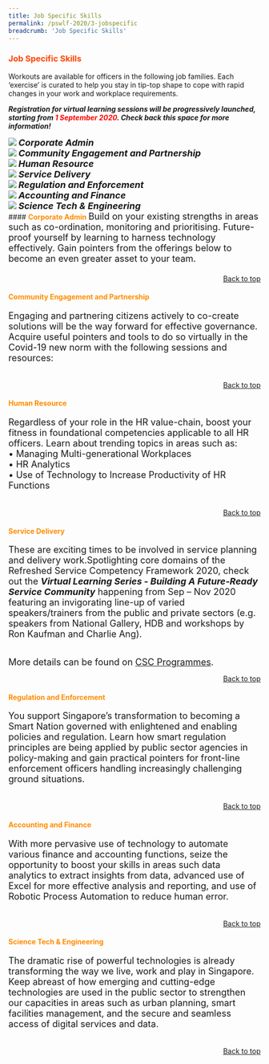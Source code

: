 ```yaml
---
title: Job Specific Skills
permalink: /pswlf-2020/3-jobspecific
breadcrumb: 'Job Specific Skills'
---
```

### <font color="orangered"><b>Job Specific Skills</b></font>
Workouts are available for officers in the following job families. Each ‘exercise’ is curated to help you stay in tip-top shape to cope with rapid changes in your work and workplace requirements.<br>

<b><i>Registration for virtual learning sessions will be progressively launched, starting from <font color="red">1 September 2020</font>. Check back this space for more information!</i></b><br>

<div class="row">
    <div class="col is-3">
	     <figure style="margin:0;">		     
	     <a href="#corpadmin"><img src="/images/admin1.jpg"></a>
		<font size="4"><b><i>Corporate Admin</i></b></font>
		</figure>
    </div>
    <div class="col is-3">
	    <figure style="margin:0;">
	    <a href="#community"><img src="images/communityengagement.jpg"></a>
		<font size="4"><b><i>Community Engagement and Partnership</i></b></font>
		</figure>
    </div>
    <div class="col is-3">
	    <figure style="margin:0;">
	    <a href="#hr"><img src="/images/humanresource.jpg"></a>
		  <font size="4"><b><i>Human Resource</i></b></font>
		</figure>
    </div>
    <div class="col is-3">
	    <figure style="margin:0;">
	    <a href="#service"><img src="/images/service2.jpg"></a>
		  <font size="4"><b><i>Service Delivery</i></b></font>
		</figure>
    </div>
</div>
<div class="row">
    <div class="col is-1">
	</div>
    <div class="col is-3">
	     <figure style="margin:0;">
	    <a href="#regulation"><img src="/images/regulation.jpg"></a>
		  <font size="4"><b><i>Regulation and Enforcement</i></b></font>
		</figure>
    </div>
    <div class="col is-3">
	    <figure style="margin:0;">
	    <a href="#accounting"><img src="/images/accounting.jpg"></a>
		 <font size="4"><b><i>Accounting and Finance</i></b></font>
		</figure>
    </div>
    <div class="col is-3">
	    <figure style="margin:0;">
	    <a href="#science"><img src="/images/science1.jpg"></a>
		 <font size="4"><b><i>Science Tech & Engineering</i></b></font>
		</figure>
	</div>
    <div class="col is-2">
	</div>
</div>
#### <font color="darkorange"><b>Corporate Admin</b></font><a name="corpadmin"></a>
<font size="4">Build on your existing strengths in areas such as co-ordination, monitoring and prioritising. Future-proof yourself by learning to harness technology effectively. Gain pointers from the offerings below to become an even greater asset to your team.<br><br></font>

<div style="text-align: right"><a href="#top">Back to top</a></div>
	
#### <font color="darkorange"><b>Community Engagement and Partnership</b></font> <a name="community"></a>
<font size="4">Engaging and partnering citizens actively to co-create solutions will be the way forward for effective governance. Acquire useful pointers and tools to do so virtually in the Covid-19 new norm with the following sessions and resources:<br><br></font>
<div style="text-align: right"><a href="#top">Back to top</a></div>

#### <font color="darkorange"><b>Human Resource</b></font> <a name="hr"></a>
<font size="4">Regardless of your role in the HR value-chain, boost your fitness in foundational competencies applicable to all HR officers. Learn about trending topics in areas such as:
<br>• Managing Multi-generational Workplaces
<br>• HR Analytics
<br>• Use of Technology to Increase Productivity of HR Functions<br><br></font>
<div style="text-align: right"><a href="#top">Back to top</a></div>

#### <font color="darkorange"><b>Service Delivery</b></font> <a name="service"></a>
<font size="4">These are exciting times to be involved in service planning and delivery work.Spotlighting core domains of the Refreshed Service Competency Framework 2020, check out the <b><i>Virtual Learning Series - Building A Future-Ready Service Community</i></b> happening from Sep – Nov 2020 featuring an invigorating line-up of varied speakers/trainers from the public and private sectors (e.g. speakers from National Gallery, HDB and workshops by Ron Kaufman and Charlie Ang).<br ><br>

More details can be found on <a href="https://www.cscollege.gov.sg/programmes/Pages/Display%20Programme.aspx?ePID=8ef73fih3tkf7a7v9cukm5vhv1">CSC Programmes</a>. 
	<br></font>
<div style="text-align: right"><a href="#top">Back to top</a></div>

#### <font color="darkorange"><b>Regulation and Enforcement</b></font> <a name="regulation"></a>
<font size="4">You support Singapore’s transformation to becoming a Smart Nation governed with enlightened and enabling policies and regulation. Learn how smart regulation principles are being applied by public sector agencies in policy-making and gain practical pointers for front-line enforcement officers handling increasingly challenging ground situations.<br><br></font>
<div style="text-align: right"><a href="#top">Back to top</a></div>

#### <font color="darkorange"><b>Accounting and Finance</b></font> <a name="accounting"></a>
<font size="4">With more pervasive use of technology to automate various finance and accounting functions, seize the opportunity to boost your skills in areas such data analytics to extract insights from data, advanced use of Excel for more effective analysis and reporting, and use of Robotic Process Automation to reduce human error.<br><br></font>
<div style="text-align: right"><a href="#top">Back to top</a></div>

#### <font color="darkorange"><b>Science Tech & Engineering</b></font> <a name="science"></a>
<font size="4">The dramatic rise of powerful technologies is already transforming the way we live, work and play in Singapore. Keep abreast of how emerging and cutting-edge technologies are used in the public sector to strengthen our capacities in areas such as urban planning, smart facilities management, and the secure and seamless access of digital services and data.<br><br></font>
<div style="text-align: right"><a href="#top">Back to top</a></div>

